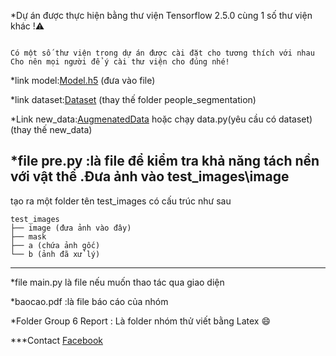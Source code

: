 *Dự án được thực hiện bằng thư viện Tensorflow 2.5.0 cùng 1 số thư viện khác
!:warning:
```

Có một số thư viện trong dự án được cài đặt cho tương thích với nhau
Cho nên mọi người để ý cài thư viện cho đúng nhé! 

```

*link model:[Model.h5](https://drive.google.com/file/d/17QKxSIBFhyJoDps93-sCVHnVV6UWS1sG/view?usp=drive_link) (đưa vào file)

*link dataset:[Dataset](https://www.kaggle.com/nikhilroxtomar/person-segmentation/download) (thay thế folder people_segmentation)

*Link new_data:[AugmenatedData](https://drive.google.com/file/d/1vlsTwMz1AYpUZf_zEknvyrSYtR40rDEl/view?usp=drive_link)     hoặc chạy data.py(yêu cầu có dataset) (thay thế new_data)

*file pre.py :là file để kiểm tra khả năng tách nền với vật thể .Đưa ảnh vào test_images\image
---
tạo ra một folder tên test_images có cấu trúc như sau 

```plaintext
test_images
├── image (đưa ảnh vào đây)
├── mask
├── a (chứa ảnh gốc)
└── b (ảnh đã xử lý)
```
---

*file main.py là file nếu muốn thao tác qua giao diện

*baocao.pdf :là file báo cáo của nhóm

*Folder Group 6 Report : Là folder nhóm thử viết bằng Latex  :smile:






***Contact
[Facebook](https://web.facebook.com/tondann1605?mibextid=wwXIfr&rdid=b7kvAWto9GFb9aHo&share_url=https%3A%2F%2Fweb.facebook.com%2Fshare%2F16ZpxkhZ1G%2F%3Fmibextid%3DwwXIfr%26_rdc%3D1%26_rdr#)


